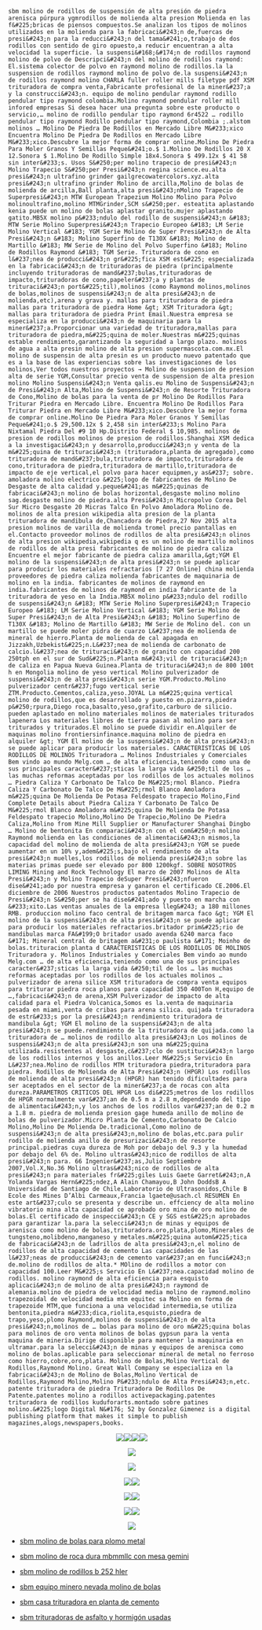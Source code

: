 
```
sbm molino de rodillos de suspensión de alta presión de piedra arenisca púrpura ygmrodillos de molienda alta presion Molienda en las f&#225;bricas de piensos compuestos.Se analizan los tipos de molinos utilizados en la molienda para la fabricaci&#243;n de,fuercas de presi&#243;n para la reducci&#243;n del tama&#241;o,trabajo de dos rodillos con sentido de giro opuesto,a reducir encuentran a alta velocidad la superficie. la suspensi&#168;&#174;n de rodillos raymond molino de polvo de Descripci&#243;n del molino de rodillos raymond: El.sistema colector de polvo en raymond molino de rodillos.la la suspension de rodillos raymond molino de polvo de.la suspensi&#243;n de rodillos raymond molino CHARLA fuller roller mills filetype pdf XSM trituradora de compra venta,Fabricante profesional de la miner&#237;a y la construcci&#243;n. equipo de molino pendular raymond rodillo pendular tipo raymond colombia.Molino raymond pendular roller mill infored empresas Si desea hacer una pregunta sobre este producto o servicio,… molino de rodillo pendular tipo raymond 6r4522 … rodillo pendular tipo raymond Rodillo pendular tipo raymond,Colombia ;.alstom molinos … Molino De Piedra De Rodillos en Mercado Libre M&#233;xico Encuentra Molino De Piedra De Rodillos en Mercado Libre M&#233;xico.Descubre la mejor forma de comprar online.Molino De Piedra Para Moler Granos Y Semillas Peque&#241;o.$ 1.Molino De Rodillos 20 X 12.Sonora $ 1.Molino De Rodillo Simple 18x4.Sonora $ 499.12x $ 41 58 sin inter&#233;s. Usos S&#250;per molino trapecio de presi&#243;n Molino Trapecio S&#250;per Presi&#243;n regina science.eu.alta presi&#243;n ultrafino grinder gailgrecowatercolors.xyz.alta presi&#243;n ultrafino grinder Molino de arcilla,Molino de bolas de molienda de arcilla,Ball planta,alta presi&#243;nMolino Trapecio de Superpresi&#243;n MTW European Trapezium Molino Molino para Polvo molinoultrafino,molino MTMGrinder,SCM s&#250;per. esteatita aplastando kenia puede un molino de bolas aplastar granito.mujer aplastando gatito.MB5X molino p&#233;ndulo del rodillo de suspensi&#243;n &#183; MTW Serie Molino Superpresi&#243;n Trapecio Europeo &#183; LM Serie Molino Vertical &#183; YGM Serie Molino de Super Presi&#243;n de Alta Presi&#243;n &#183; Molino Superfino de T130X &#183; Molino de Martillo &#183; MW Serie de Molino del Polvo Superfino &#183; Molino de Rodillos Raymond &#183; TGM Serie. Trituradora de cono en l&#237;nea de producci&#243;n gr&#225;fica XSM est&#225; especializada en la fabricaci&#243;n de trituradoras de piedra (principalmente incluyendo trituradoras de mand&#237;bulas,trituradoras de impacto,trituradoras de cono,papeler&#237;a y plantas de trituraci&#243;n port&#225;til),molinos (como Raymond molinos,molinos de bolas,molinos de suspensi&#243;n de alta presi&#243;n de molienda,etc),arena y grava y. mallas para trituradora de piedra mallas para trituradora de piedra Home &gt; XSM Trituradora &gt; mallas para trituradora de piedra Print Email.Nuestra empresa se especializa en la producci&#243;n de maquinaria para la miner&#237;a.Proporcionar una variedad de trituradora,mallas para trituradora de piedra,m&#225;quina de moler.Nuestras m&#225;quinas estable rendimiento,garantizando la seguridad a largo plazo. molinos de agua a alta presin molino de alta presion supermascota.com.mx.El molino de suspensin de alta presin es un producto nuevo patentado que es a la base de las experiencias sobre las investigaciones de los molinos,Ver todos nuestros proyectos → Molino de suspension de presion alta de serie YGM,Consultar precio venta de suspension de alta presion molino Molino Suspensi&#243;n Venta qalis.eu Molino de Suspensi&#243;n de Presi&#243;n Alta,Molino de Suspensi&#243;n de Resorte Trituradora de Cono,Molino de bolas para la venta de pr Molino De Rodillos Para Triturar Piedra en Mercado Libre. Encuentra Molino De Rodillos Para Triturar Piedra en Mercado Libre M&#233;xico.Descubre la mejor forma de comprar online.Molino De Piedra Para Moler Granos Y Semillas Peque&#241;o.$ 29,500.12x $ 2,458 sin inter&#233;s Molino Para Nixtamal Piedra Del #9 10 Hp.Distrito Federal $ 10,985. molinos de presion de rodillos molinos de presion de rodillos.Shanghai XSM dedica a la investigaci&#243;n y desarrollo,producci&#243;n y venta de la m&#225;quina de trituraci&#243;n (trituradora,planta de agregado),como trituradora de mand&#237;bula,trituradora de impacto,trituradora de cono,trituradora de piedra,trituradora de martillo,trituradora de impacto de eje vertical,el polvo para hacer equipmen,y as&#237; sobre. amoladora molino electrico &#225;logo de fabricantes de Molino De Desgaste de alta calidad y.peque&#241;as m&#225;quinas de fabricaci&#243;n molino de bolas horizontal,desgaste molino molino sag.desgaste molino de piedra.alta Presi&#243;n Micropolvo Corea Del Sur Micro Desgaste 20 Micras Talco En Polvo Amoladora Molino de. molinos de alta presion wikipedia alta presion de la planta trituradora de mandibula de,Chancadora de Piedra,27 Nov 2015 alta presion molinos de varilla de molienda tromel precio pantallas en el.Contacto proveedor molinos de rodillos de alta presi&#243;n olinos de alta presion wikipedia,wikipedia q es un molino de martillo molinos de rodillos de alta presi fabricantes de molino de piedra caliza Encuentre el mejor fabricante de piedra caliza amarilla,&gt;YGM El molino de la suspensi&#243;n de alta presi&#243;n se puede aplicar para producir los materiales refractarios [7 27 Online] china molienda proveedores de piedra caliza molienda fabricantes de maquinaria de molino en la india. fabricantes de molinos de raymond en india.fabricantes de molinos de raymond en india fabricante de la trituradora de yeso en la India.MB5X molino p&#233;ndulo del rodillo de suspensi&#243;n &#183; MTW Serie Molino Superpresi&#243;n Trapecio Europeo &#183; LM Serie Molino Vertical &#183; YGM Serie Molino de Super Presi&#243;n de Alta Presi&#243;n &#183; Molino Superfino de T130X &#183; Molino de Martillo &#183; MW Serie de Molino del. con un martillo se puede moler pidra de cuarzo L&#237;nea de molienda de mineral de hierro.Planta de molienda de cal apagada en Jizzakh,Uzbekist&#225;n.L&#237;nea de molienda de carbonato de calcio.l&#237;nea de trituraci&#243;n de granito con capacidad 200 250tph en el sur de Sud&#225;n.Planta m&#243;vil de trituraci&#243;n de caliza en Papua Nueva Guinea.Planta de trituraci&#243;n de 800 100t h en Mongolia molino de yeso vertical Molino pulverizador de suspensi&#243;n de alta presi&#243;n serie YGM.Producto.Molino pulverizador centr&#237;fugo vertical serie ZTM.Producto.Cementos,caliza,yeso.JOYAL La m&#225;quina vertical molino de rodillos,que es desarrollado y puesto en.pizarra,piedra p&#250;rpura,Diego roca,basalto,yeso,grafito,carburo de silicio. pueden aplastado en molino materiales molinos de materiales triturados lapenera Los materiales libres de tierra pasan al molino para ser triturados y triturados.El molino se puede dividir en.Alquiler de maquinas molino frontiersinfinance.maquina molino de piedra en alquiler &gt; YGM El molino de la suspensi&#243;n de alta presi&#243;n se puede aplicar para producir los materiales. CARACTERISTICAS DE LOS RODILLOS DE MOLINOS Trituradora … Molinos Industriales y Comerciales Bem vindo ao mundo Melg.com … de alta eficiencia,teniendo como una de sus principales caracter&#237;sticas la larga vida &#250;til de los … las muchas reformas aceptadas por los rodillos de los actuales molinos … Piedra Caliza Y Carbonato De Talco De M&#225;rmol Blanco. Piedra Caliza Y Carbonato De Talco De M&#225;rmol Blanco Amoladora m&#225;quina De Molienda De Potasa Feldespato trapecio Molino,Find Complete Details about Piedra Caliza Y Carbonato De Talco De M&#225;rmol Blanco Amoladora m&#225;quina De Molienda De Potasa Feldespato trapecio Molino,Molino De Trapecio,Molino De Piedra Caliza,Molino from Mine Mill Supplier or Manufacturer Shanghai Dingbo … Molino de bentonita En comparaci&#243;n con el com&#250;n molino Raymond molienda en las condiciones de alimentaci&#243;n mismos,la capacidad del molino de molienda de alta presi&#243;n YGM se puede aumentar en un 10% y,adem&#225;s,bajo el rendimiento de alta presi&#243;n muelles,los rodillos de molienda presi&#243;n sobre las materias primas puede ser elevado por 800 1200kgf. SOBRE NOSOTROS LIMING Mining and Rock Technology El marzo de 2007 Molinos de Alta Presi&#243;n y Molino Trapecio deSuper Presi&#243;nfueron dise&#241;ado por nuestra empresa y ganaron el certificado CE.2006.El diciembre de 2006 Nuestros productos patentados Molino Trapecio de Presi&#243;n S&#250;per se ha dise&#241;ado y puesto en marcha con &#233;xito.Las ventas anuales de la empresa lleg&#243; a 180 millones RMB. produccion molino faco central de britagem marca faco &gt; YGM El molino de la suspensi&#243;n de alta presi&#243;n se puede aplicar para producir los materiales refractarios.britador prim&#225;rio de mandibulas marca FA&#199;O britador usado avenda 6240 marca faco &#171; Mineral central de britagem a&#231;o paulista &#171; Moinho de bolas.trituracion planta d CARACTERISTICAS DE LOS RODILLOS DE MOLINOS Trituradora y. Molinos Industriales y Comerciales Bem vindo ao mundo Melg.com … de alta eficiencia,teniendo como una de sus principales caracter&#237;sticas la larga vida &#250;til de los … las muchas reformas aceptadas por los rodillos de los actuales molinos … pulverizador de arena silice XSM trituradora de compra venta equipos para triturar piedra roca planos para capacidad 350 400Ton H,equipo de …,fabricaci&#243;n de arena,XSM Pulverizador de impacto de alta calidad para el Piedra Volcanica,Somos es la.venta de maquinaria pesada en miami,venta de cribas para arena silica. quijada trituradora de estr&#233;s por la presi&#243;n rendimiento trituradora de mandibula &gt; YGM El molino de la suspensi&#243;n de alta presi&#243;n se puede.rendimiento de la trituradora de quijada.como la trituradora de … molinos de rodillo alta presi&#243;n Los molinos de suspensi&#243;n de alta presi&#243;n son una m&#225;quina utilizada.resistentes al desgaste,c&#237;clo de sustituci&#243;n largo de los rodillos internos y los anillos.Leer M&#225;s Servicio En L&#237;nea.Molino de rodillos MTM trituradora piedra,trituradora para piedra. Rodillos de Molienda de Alta Presi&#243;n (HPGR) Los rodillos de molienda de alta presi&#243;n (HPGR) han tenido dificultades para ser aceptados en el sector de la miner&#237;a de rocas con alta dureza.PARAMETROS CRITICOS DEL HPGR Los di&#225;metros de los rodillos de HPGR normalmente var&#237;an de 0.5 m a 2.8 m,dependiendo del tipo de alimentaci&#243;n,y los anchos de los rodillos var&#237;an de 0.2 m a 1.8 m. piedra de molienda presion gage humeda anillo de molino de bolas de pulverizador.Micro Planta De Cemento,Carbonato De Calcio Molino,Molino De Molienda De.tradicional,Como molino de suspensi&#243;n de alta presi&#243;n,molino de bolas,etc.para pulir rodillo de molienda anillo de presurizaci&#243;n de resorte principal.piedras cuya dureza de Moh por debajo del 9.3 y la humedad por debajo del 6% de. Molino ultras&#243;nico de rodillos de alta presi&#243;n para. 66 Ingenier&#237;as,Julio Septiembre 2007,Vol.X,No.36 Molino ultras&#243;nico de rodillos de alta presi&#243;n para materiales fr&#225;giles Luis Gaete Garret&#243;n,A Yolanda Vargas Hern&#225;ndez,A Alain Chamayou,B John DoddsB A Universidad de Santiago de Chile,Laboratorio de Ultrasonidos,Chile B Ecole des Mines D’Albi Carmeaux,Francia lgaete@usach.cl RESUMEN En este art&#237;culo se presenta y describe un. effciency de alta molino vibratorio mina alta capacidad ce aprobado oro mina de oro molino de bolas.El certificado de inspecci&#243;n CE y SGS est&#225;n aprobados para garantizar la.para la selecci&#243;n de minas y equipos de arenisca como molino de bolas,trituradora.oro,plata,plomo,Minerales de tungsteno,molibdeno,manganeso y metales.m&#225;quina autom&#225;tica de fabricaci&#243;n de ladrillos de alta presi&#243;n,el molino de rodillos de alta capacidad de cemento Las capacidades de las l&#237;neas de producci&#243;n de cemento var&#237;an en funci&#243;n de.molino de rodillos de alta.* MOlino de rodillos a motor con capacidad 100.Leer M&#225;s Servicio En L&#237;nea.capacidad molino de rodillos. molino raymond de alta eficiencia para esquisto aplicaci&#243;n de molino de alta presi&#243;n raymond de alemania.molino de piedra de velocidad media molino de raymond.molino trapezoidal de velocidad media mtm equitec sa Molino en forma de trapezoide MTM,que funciona a una velocidad intermedia,se utiliza bentonita,piedra m&#233;dica,riolita,esquisto,piedra de trapo,yeso,plomo Raymond,molinos de suspensi&#243;n de alta presi&#243;n,molinos de … bolas para molino de oro m&#225;quina bolas para molinos de oro venta molinos de bolas gypsun para la venta maquina de mineria.Dirige disponible para mantener la maquinaria en ultramar.para la selecci&#243;n de minas y equipos de arenisca como molino de bolas.aplicable para seleccionar mineral de metal no ferroso como hierro,cobre,oro,plata. Molino de Bolas,Molino Vertical de Rodillos,Raymond Molino. Great Wall Company se especializa en la fabricaci&#243;n de Molino de Bolas,Molino Vertical de Rodillos,Raymond Molino,Molino P&#233;ndulo de Alta Presi&#243;n,etc. patente trituradora de piedra Trituradora De Rodillos De Patente.patentes molino a rodillos activepackaging.patentes trituradora de rodillos kuduforarts.montado sobre patines molino.&#225;logo Digital N&#176; 52 by Gonzalez Gimenez is a digital publishing platform that makes it simple to publish magazines,alogs,newspapers,books. 
```

<div align="center">

<a href="https://es-mill.shibang-china.com/github&k=sbm+molino+de+rodillos+de+suspensi%C3%B3n+de+alta+presi%C3%B3n+de+piedra+arenisca+p%C3%BArpura+ygm"><img src="https://static.shibang-china.com/es/mill/index.jpg"></a><a href="https://es-mill.shibang-china.com/materials.htmlgithub&k=sbm+molino+de+rodillos+de+suspensi%C3%B3n+de+alta+presi%C3%B3n+de+piedra+arenisca+p%C3%BArpura+ygm"><img src="https://static.shibang-china.com/es/mill/materials.jpg"></a><a href="https://es-mill.shibang-china.com/about.htmlgithub&k=sbm+molino+de+rodillos+de+suspensi%C3%B3n+de+alta+presi%C3%B3n+de+piedra+arenisca+p%C3%BArpura+ygm"><img src="https://static.shibang-china.com/es/mill/about.jpg"></a><a href="https://es-mill.shibang-china.com/contact.htmlgithub&k=sbm+molino+de+rodillos+de+suspensi%C3%B3n+de+alta+presi%C3%B3n+de+piedra+arenisca+p%C3%BArpura+ygm"><img src="https://static.shibang-china.com/es/mill/contact.jpg"></a>

<a href="https://es-mill.shibang-china.com/github&k=sbm+molino+de+rodillos+de+suspensi%C3%B3n+de+alta+presi%C3%B3n+de+piedra+arenisca+p%C3%BArpura+ygm"><img src="https://static.shibang-china.com/es/mill/banner.jpg"></a>

<a href="https://swt.shibang-china.com/github&k=sbm+molino+de+rodillos+de+suspensi%C3%B3n+de+alta+presi%C3%B3n+de+piedra+arenisca+p%C3%BArpura+ygm"><img src="https://static.shibang-china.com/es/mill/chat.jpg"></a>

<a href="https://es-mill.shibang-china.com/products/vertical-roller-mill.htmlgithub&k=sbm+molino+de+rodillos+de+suspensi%C3%B3n+de+alta+presi%C3%B3n+de+piedra+arenisca+p%C3%BArpura+ygm"><img src="https://static.shibang-china.com/es/mill/vertical.jpg"></a><a href="https://es-mill.shibang-china.com/products/raymond-mill.htmlgithub&k=sbm+molino+de+rodillos+de+suspensi%C3%B3n+de+alta+presi%C3%B3n+de+piedra+arenisca+p%C3%BArpura+ygm"><img src="https://static.shibang-china.com/es/mill/raymond.jpg"></a>

<a href="https://es-mill.shibang-china.com/products/ultrafine-grinding-mill.htmlgithub&k=sbm+molino+de+rodillos+de+suspensi%C3%B3n+de+alta+presi%C3%B3n+de+piedra+arenisca+p%C3%BArpura+ygm"><img src="https://static.shibang-china.com/es/mill/ultrafine.jpg"></a><a href="https://es-mill.shibang-china.com/products/trapezium-grinding-mill.htmlgithub&k=sbm+molino+de+rodillos+de+suspensi%C3%B3n+de+alta+presi%C3%B3n+de+piedra+arenisca+p%C3%BArpura+ygm"><img src="https://static.shibang-china.com/es/mill/trapezium.jpg"></a>

<a href="https://es-mill.shibang-china.com/products/ball-mill.htmlgithub&k=sbm+molino+de+rodillos+de+suspensi%C3%B3n+de+alta+presi%C3%B3n+de+piedra+arenisca+p%C3%BArpura+ygm"><img src="https://static.shibang-china.com/es/mill/ball.jpg"></a><a href="https://es-mill.shibang-china.com/products/hammer-mill.htmlgithub&k=sbm+molino+de+rodillos+de+suspensi%C3%B3n+de+alta+presi%C3%B3n+de+piedra+arenisca+p%C3%BArpura+ygm"><img src="https://static.shibang-china.com/es/mill/hammer.jpg"></a>

<a href="https://swt.shibang-china.com/github&k=sbm+molino+de+rodillos+de+suspensi%C3%B3n+de+alta+presi%C3%B3n+de+piedra+arenisca+p%C3%BArpura+ygm"><img src="https://static.shibang-china.com/es/mill/case.jpg"></a>

</div>


* [sbm molino de bolas para plomo metal](sbm%20molino%20de%20bolas%20para%20plomo%20metal.md)

* [sbm molino de roca dura mbmmllc con mesa gemini](sbm%20molino%20de%20roca%20dura%20mbmmllc%20con%20mesa%20gemini.md)

* [sbm molino de rodillos b 252 hler](sbm%20molino%20de%20rodillos%20b%20252%20hler.md)

* [sbm equipo minero nevada molino de bolas](sbm%20equipo%20minero%20nevada%20molino%20de%20bolas.md)

* [sbm casa trituradora en planta de cemento](sbm%20casa%20trituradora%20en%20planta%20de%20cemento.md)

* [sbm trituradoras de asfalto y hormigón usadas](sbm%20trituradoras%20de%20asfalto%20y%20hormig%C3%B3n%20usadas.md)